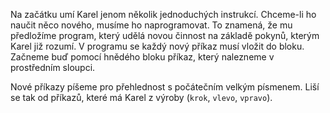 Na začátku umí Karel jenom několik jednoduchých instrukcí. Chceme-li ho naučit něco nového, musíme ho naprogramovat.
To znamená, že mu předložíme program, který udělá novou činnost na základě pokynů, kterým Karel již rozumí.
V programu se každý nový příkaz musí vložit do bloku. Začneme buď pomocí hnědého bloku příkaz, 
který nalezneme v prostředním sloupci.

Nové příkazy píšeme pro přehlednost s počátečním velkým písmenem.
Liší se tak od příkazů, které má Karel z výroby (`krok`, `vlevo`, `vpravo`).
